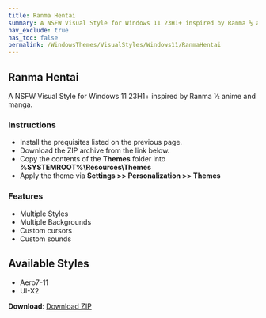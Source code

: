 ```yaml
---
title: Ranma Hentai
summary: A NSFW Visual Style for Windows 11 23H1+ inspired by Ranma ½ anime and manga.
nav_exclude: true
has_toc: false
permalink: /WindowsThemes/VisualStyles/Windows11/RanmaHentai
---
```


## Ranma Hentai
A NSFW Visual Style for Windows 11 23H1+ inspired by Ranma ½ anime and manga.

<!-- <img align="center" src="" alt="Preview" /> -->

### Instructions

- Install the prequisites listed on the previous page.
- Download the ZIP archive from the link below.
- Copy the contents of the **Themes** folder into **%SYSTEMROOT%\Resources\Themes**
- Apply the theme via **Settings >> Personalization >> Themes**

### Features

- Multiple Styles
- Multiple Backgrounds
- Custom cursors
- Custom sounds

## Available Styles

- Aero7-11
- UI-X2

**Download**: [Download ZIP](https://gitlab.com/the-back-room/visual-styles/windows-11/nsfw/ranma-hentai/-/archive/main/ranma-hentai-main.zip)